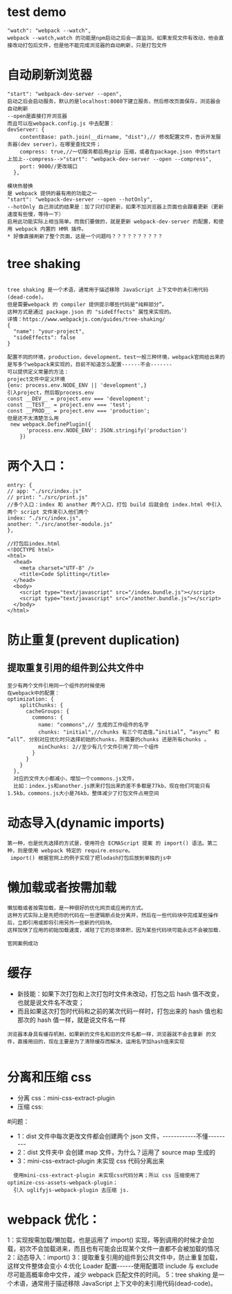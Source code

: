# test demo

```
"watch": "webpack --watch",
webpack --watch,watch 的功能是npm启动之后会一直监测，如果发现文件有改动，他会直接改动打包后文件，但是他不能完成浏览器的自动刷新，只是打包文件

```

# 自动刷新浏览器

```
"start": "webpack-dev-server --open",
启动之后会启动服务，默认的是localhost:8080下建立服务，然后修改页面保存，浏览器会自动刷新
--open是直接打开浏览器
而且可以在webpack.config.js 中去配置：
devServer: {
    contentBase: path.join(__dirname, "dist"),// 修改配置文件，告诉开发服务器(dev server)，在哪里查找文件；
    compress: true,//一切服务都启用gzip 压缩，或者在package.json 中的start上加上--compress-->"start": "webpack-dev-server --open --compress",
    port: 9000//更改端口
  },
```

```
模块热替换
是 webpack 提供的最有用的功能之一
"start": "webpack-dev-server --open --hotOnly",
--hotOnly 自己测试的结果是：加了只打印更新，如果不加浏览器上页面也会跟着更新（更新速度有些慢，等待一下）
启用此功能实际上相当简单。而我们要做的，就是更新 webpack-dev-server 的配置，和使用 webpack 内置的 HMR 插件。
* 好像直接刷新了整个页面，这是一个问题吗？？？？？？？？？？
```

# tree shaking

```

tree shaking 是一个术语，通常用于描述移除 JavaScript 上下文中的未引用代码(dead-code)。
但是需要webpack 的 compiler 提供提示哪些代码是“纯粹部分”。
这种方式是通过 package.json 的 "sideEffects" 属性来实现的。
详情：https://www.webpackjs.com/guides/tree-shaking/
{
  "name": "your-project",
  "sideEffects": false
}
```

```
配置不同的环境，production，development，test一般三种环境，webpack官网给出来的是写多个webpack来实现的，目前不知道怎么配置------不会-------
可以提供定义常量的方法：
project文件中定义环境
{env: process.env.NODE_ENV || 'development',}
引入project，然后取process.env
const __DEV__ = project.env === 'development';
const __TEST__ = project.env === 'test';
const __PROD__ = project.env === 'production';
但是还不太清楚怎么用
 new webpack.DefinePlugin({
      'process.env.NODE_ENV': JSON.stringify('production')
    })
```

# 两个入口：

```
entry: {
// app: "./src/index.js"
// print: "./src/print.js"
//多个入口：index 和 another 两个入口，打包 build 后就会在 index.html 中引入两个 script 文件来引入他们两个
index: "./src/index.js",
another: "./src/another-module.js"
},

//打包后index.html
<!DOCTYPE html>
<html>
  <head>
    <meta charset="UTF-8" />
    <title>Code Splitting</title>
  </head>
  <body>
    <script type="text/javascript" src="/index.bundle.js"></script>
    <script type="text/javascript" src="/another.bundle.js"></script>
  </body>
</html>
```

# 防止重复(prevent duplication)

## 提取重复引用的组件到公共文件中

```
至少有两个文件引用同一个组件的时候使用
在webpack中的配置：
optimization: {
    splitChunks: {
      cacheGroups: {
        commons: {
          name: "commons",// 生成的工作组件的名字
          chunks: "initial",//chunks 有三个可选值，”initial”, “async” 和 “all”. 分别对应优化时只选择初始的chunks，所需要的chunks 还是所有chunks 。
          minChunks: 2//至少有几个文件引用了同一个组件
        }
      }
    }
  },
  对应的文件大小都减小，增加一个commons.js文件，
  比如：index.js和another.js原来打包出来的差不多都是77kb，现在他们可能只有1.5kb，commons.js大小是76kb，整体减少了打包文件占用空间
```

# 动态导入(dynamic imports)

```
第一种，也是优先选择的方式是，使用符合 ECMAScript 提案 的 import() 语法。第二种，则是使用 webpack 特定的 require.ensure。
 import() 根据官网上的例子实现了把lodash打包后放到单独的js中
```

# 懒加载或者按需加载

```
懒加载或者按需加载，是一种很好的优化网页或应用的方式。
这种方式实际上是先把你的代码在一些逻辑断点处分离开，然后在一些代码块中完成某些操作后，立即引用或即将引用另外一些新的代码块。
这样加快了应用的初始加载速度，减轻了它的总体体积，因为某些代码块可能永远不会被加载.

官网案例成功
```

# 缓存

- 新技能：如果下次打包和上次打包时文件未改动，打包之后 hash 值不改变，也就是说文件名不改变；
- 而且如果这次打包时代码和之前的某次代码一样时，打包出来的 hash 值也和那次的 hash 值一样，就是说文件名一样

```
浏览器本身具有缓存机制，如果新的文件名和旧的文件名都一样，浏览器就不会去拿新 的文件，直接用旧的，现在主要是为了清除缓存而解决，运用名字加hash值来实现


```

# 分离和压缩 css

- 分离 css：mini-css-extract-plugin
- 压缩 css:

#问题：

- 1：dist 文件中每次更改文件都会创建两个 json 文件，------------不懂---------
- 2：dist 文件夹中 会创建 map 文件，为什么？运用了 source map 生成的
- 3：mini-css-extract-plugin 未实现 css 代码分离出来

```
  使用mini-css-extract-plugin 未实现css代码分离；所以 css 压缩使用了 optimize-css-assets-webpack-plugin；
  引入 uglifyjs-webpack-plugin 去压缩 js.
```

# webpack 优化：

1：实现按需加载/懒加载，也是运用了 import() 实现，等到调用的时候才会加载，初次不会加载进来，而且也有可能会出现某个文件一直都不会被加载的情况
2：动态导入：import()
3：提取重复引用的组件到公共文件中，防止重复加载，这样文件整体会变小
4:优化 Loader 配置------使用配置项 include 与 exclude 尽可能高概率命中文件，减少 webpack 匹配文件的时间。
5：tree shaking 是一个术语，通常用于描述移除 JavaScript 上下文中的未引用代码(dead-code)。
